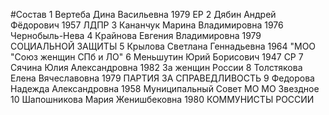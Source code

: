 #Состав
1 Вертеба Дина Васильевна 1979 ЕР
2 Дябин Андрей Фёдорович 1957 ЛДПР
3 Кананчук Марина Владимировна 1976 Чернобыль-Нева
4 Крайнова Евгения Владимировна 1979 СОЦИАЛЬНОЙ ЗАЩИТЫ
5 Крылова Светлана Геннадьевна 1964 \"МОО \"Союз женщин СПб и ЛО\"
6 Меньшутин Юрий Борисович 1947 СР
7 Сячина Юлия Александровна 1982 За женщин России
8 Толстякова Елена Вячеславовна 1979 ПАРТИЯ ЗА СПРАВЕДЛИВОСТЬ
9 Федорова Надежда Александровна 1958 Муниципальный Совет МО МО Звездное
10 Шапошникова Мария Женишбековна 1980 КОММУНИСТЫ РОССИИ
